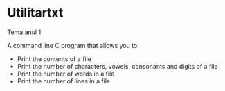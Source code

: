 # Utilitartxt
Tema anul 1

A command line C program that allows you to:
- Print the contents of a file
- Print the number of characters, vowels, consonants and digits of a file
- Print the number of words in a file
- Print the number of lines in a file
